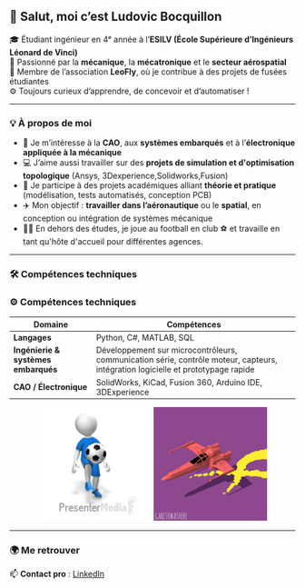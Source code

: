 ## 💫 Salut, moi c’est **Ludovic Bocquillon**

🎓 Étudiant ingénieur en 4ᵉ année à l’**ESILV (École Supérieure d’Ingénieurs Léonard de Vinci)**  
🚀 Passionné par la **mécanique**, la **mécatronique** et le **secteur aérospatial**  
🧠 Membre de l’association **LeoFly**, où je contribue à des projets de fusées étudiantes  
⚙️ Toujours curieux d’apprendre, de concevoir et d’automatiser !

---

### 💡 À propos de moi

- 🔧 Je m’intéresse à la **CAO**, aux **systèmes embarqués** et à l’**électronique appliquée à la mécanique**
- 💻 J’aime aussi travailler sur des **projets de simulation et d'optimisation topologique** (Ansys, 3Dexperience,Solidworks,Fusion)
- 🧩 Je participe à des projets académiques alliant **théorie et pratique** (modélisation, tests automatisés, conception PCB)
- ✈️ Mon objectif : **travailler dans l’aéronautique** ou le **spatial**, en conception ou intégration de systèmes mécanique
- 🏃‍♂️ En dehors des études, je joue au football en club ⚽ et travaille en tant qu'hôte d'accueil pour différentes agences.
---

### 🛠️ Compétences techniques

### ⚙️ Compétences techniques

| Domaine | Compétences |
|----------|-------------|
| **Langages** | Python, C#, MATLAB, SQL |
| **Ingénierie & systèmes embarqués** | Développement sur microcontrôleurs, communication série, contrôle moteur, capteurs, intégration logicielle et prototypage rapide |
| **CAO / Électronique** | SolidWorks, KiCad, Fusion 360, Arduino IDE, 3DExperience |


<p align="center">
  <img src="WTBt.gif" alt="gifi.gif" width="200"/>
  <img src="6fq.gif" alt="6fq.gif" width="200"/>
</p>

---

### 🌍 Me retrouver

📫 **Contact pro** : [LinkedIn](https://www.linkedin.com/in/ludovic-bocquillon)  
